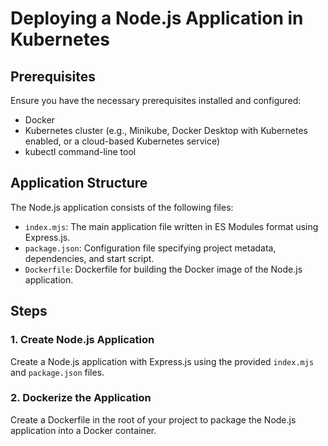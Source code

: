 # Deploying a Node.js Application in Kubernetes

## Prerequisites

Ensure you have the necessary prerequisites installed and configured:

- Docker
- Kubernetes cluster (e.g., Minikube, Docker Desktop with Kubernetes enabled, or a cloud-based Kubernetes service)
- kubectl command-line tool

## Application Structure

The Node.js application consists of the following files:

- `index.mjs`: The main application file written in ES Modules format using Express.js.
- `package.json`: Configuration file specifying project metadata, dependencies, and start script.
- `Dockerfile`: Dockerfile for building the Docker image of the Node.js application.

## Steps

### 1. Create Node.js Application

Create a Node.js application with Express.js using the provided `index.mjs` and `package.json` files.

### 2. Dockerize the Application

Create a Dockerfile in the root of your project to package the Node.js application into a Docker container.
